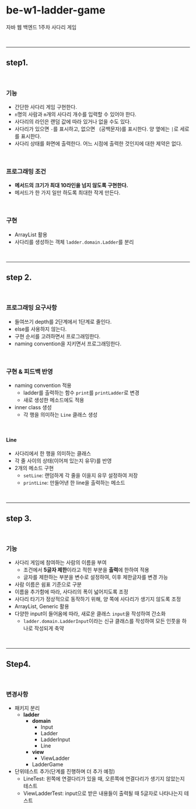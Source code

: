 # be-w1-ladder-game

자바 웹 백엔드 1주차 사다리 게임

<br>

-----

## step1.

<br>

### 기능

- 간단한 사다리 게임 구현한다.
- `n`명의 사람과 `m`개의 사다리 개수를 입력할 수 있어야 한다.
- 사다리의 라인은 랜덤 값에 따라 있거나 없을 수도 있다.
- 사다리가 있으면 `-`를 표시하고, 없으면 ` `(공백문자)를 표시한다. 양 옆에는 `|`로 세로를 표시한다.
- 사다리 상태를 화면에 출력한다. 어느 시점에 출력한 것인지에 대한 제약은 없다.

<br>

### 프로그래밍 조건

- **메서드의 크기가 최대 10라인을 넘지 않도록 구현한다.**
- 메서드가 한 가지 일만 하도록 최대한 작게 만든다.

<br>

### 구현

- ArrayList 활용
- 사다리를 생성하는 객체 `ladder.domain.Ladder`를 분리

<br>

----

## step 2.

<br>

### 프로그래밍 요구사항

- 들여쓰기 depth를 2단계에서 1단계로 줄인다.
- else를 사용하지 않는다.
- 구현 순서를 고려하면서 프로그래밍한다.
- naming convention을 지키면서 프로그래밍한다.

<br>

### 구현 & 피드백 반영

- naming convention 적용
  - ladder를 출력하는 함수 `print`를 `printLadder`로 변경
  - 새로 생성한 메소드에도 적용
- inner class 생성
  - 각 행을 의미하는 `Line` 클래스 생성

<br>


#### Line

- 사다리에서 한 행을 의미하는 클래스
- 각 줄 사이의 상태(이어져 있는지 유무)를 반영
- 2개의 메소드 구현
  - `setLine`: 랜덤하게 각 줄을 이을지 유무 설정하여 저장
  - `printLine`: 만들어낸 한 line을 출력하는 메소드

<br>

----------

## step 3.

<br>

### 기능

- 사다리 게임에 참여하는 사람의 이름을 부여
  - 조건에서 **5글자 제한**이라고 적힌 부분을 **출력**에 한하여 적용
  - 글자를 제한하는 부분을 변수로 설정하여, 이후 제한글자를 변경 가능
- 사람 이름은 쉼표 기준으로 구분
- 이름을 추가함에 따라, 사다리의 폭이 넓어지도록 조정
- 사다리 타기가 정상적으로 동작하기 위해, 양 쪽에 사다리가 생기지 않도록 조정
- ArrayList, Generic 활용
- 다양한 input이 들어옴에 따라, 새로운 클래스 `input`을 작성하여 간소화
  - `ladder.domain.LadderInput`이라는 신규 클래스를 작성하여 모든 인풋을 하나로 작성되게 축약


<br>

-------

## Step4.

<br>

### 변경사항

- 패키지 분리
  - **ladder**
    - **domain**
      - Input
      - Ladder
      - LadderInput
      - Line
    - **view**
      - ViewLadder
    - LadderGame
- 단위테스트 추가(단계를 진행하며 더 추가 예정)
  - LineTest: 왼쪽에 연결다리가 있을 때, 오른쪽에 연결다리가 생기지 않았는지 테스트
  - ViewLadderTest: input으로 받은 내용들이 출력될 때 5글자로 나타나는지 테스트